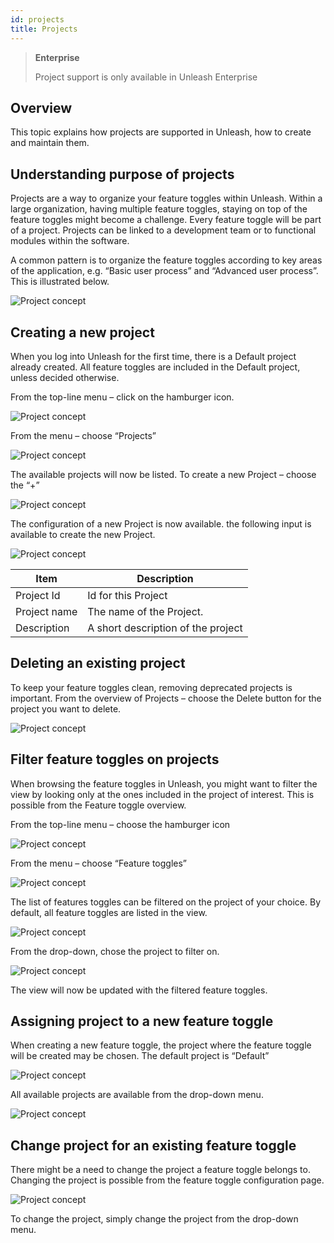 ```yaml
---
id: projects
title: Projects
---
```


> **Enterprise**
>
> Project support is only available in Unleash Enterprise

## Overview
This topic explains how projects are supported in Unleash, how to create and maintain them.

## Understanding purpose of projects
Projects are a way to organize your feature toggles within Unleash. Within a large organization, having multiple feature toggles, staying on top of the feature toggles might become a challenge. Every feature toggle will be part of a project. Projects can be linked to a development team or to functional modules within the software. 

A common pattern is to organize the feature toggles according to key areas of the application, e.g. “Basic user process” and “Advanced user process”. This is illustrated below.

![Project concept](../assets/project_concept.png)

## Creating a new project
When you log into Unleash for the first time, there is a Default project already created. All feature toggles are included in the Default project, unless decided otherwise.

From the top-line menu – click on the hamburger icon.

![Project concept](../assets/create_project1.png)

From the menu – choose “Projects”

![Project concept](../assets/create_project2.png)

The available projects will now be listed.
To create a new Project – choose the “+”

![Project concept](../assets/create_project3.png)

The configuration of a new Project is now available. the following input is available to create the new Project.

![Project concept](../assets/create_project4.png)

| Item     | Description |
| ----------- | ----------- |
| Project Id     | Id for this Project      |
| Project name   | The name of the Project.       |
| Description   | A short description of the project       |

## Deleting an existing project
To keep your feature toggles clean, removing deprecated projects is important. From the overview of Projects – choose the Delete button for the project you want to delete.

![Project concept](../assets/project_delete.png)

## Filter feature toggles on projects
When browsing the feature toggles in Unleash, you might want to filter the view by looking only at the ones included in the project of interest. This is possible from the Feature toggle overview.

From the top-line menu – choose the hamburger icon

![Project concept](../assets/project_filter.png)

From the menu – choose “Feature toggles”

![Project concept](../assets/project_filter2.png)

The list of features toggles can be filtered on the project of your choice. By default, all feature toggles are listed in the view.

![Project concept](../assets/project_filter3.png)

From the drop-down, chose the project to filter on.

![Project concept](../assets/project_filter4.png)

The view will now be updated with the filtered feature toggles.

## Assigning project to a new feature toggle
When creating a new feature toggle, the project where the feature toggle will be created may be chosen. The default project is “Default”

![Project concept](../assets/project_filter5.png)

All available projects are available from the drop-down menu. 

![Project concept](../assets/project_filter6.png)

## Change project for an existing feature toggle
There might be a need to change the project a feature toggle belongs to. Changing the project is possible from the feature toggle configuration page.

![Project concept](../assets/project_define2.png)

To change the project, simply change the project from the drop-down menu.
